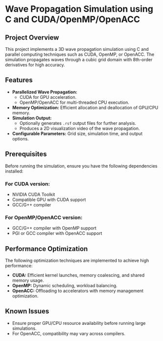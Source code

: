 # Wave Propagation Simulation using C and CUDA/OpenMP/OpenACC

## Project Overview
This project implements a 3D wave propagation simulation using C and parallel computing techniques such as CUDA, OpenMP, or OpenACC. The simulation propagates waves through a cubic grid domain with 8th-order derivatives for high accuracy.

## Features
- **Parallelized Wave Propagation:**
  - CUDA for GPU acceleration.
  - OpenMP/OpenACC for multi-threaded CPU execution.
- **Memory Optimization:** Efficient allocation and deallocation of GPU/CPU memory.
- **Simulation Output:**
  - Optionally generates `.rsf` output files for further analysis.
  - Produces a 2D visualization video of the wave propagation.
- **Configurable Parameters:** Grid size, simulation time, and output options.

## Prerequisites
Before running the simulation, ensure you have the following dependencies installed:

### For CUDA version:
- NVIDIA CUDA Toolkit
- Compatible GPU with CUDA support
- GCC/G++ compiler

### For OpenMP/OpenACC version:
- GCC/G++ compiler with OpenMP support
- PGI or GCC compiler with OpenACC support

## Performance Optimization
The following optimization techniques are implemented to achieve high performance:
- **CUDA:** Efficient kernel launches, memory coalescing, and shared memory usage.
- **OpenMP:** Dynamic scheduling, workload balancing.
- **OpenACC:** Offloading to accelerators with memory management optimization.

## Known Issues
- Ensure proper GPU/CPU resource availability before running large simulations.
- For OpenACC, compatibility may vary across compilers.
